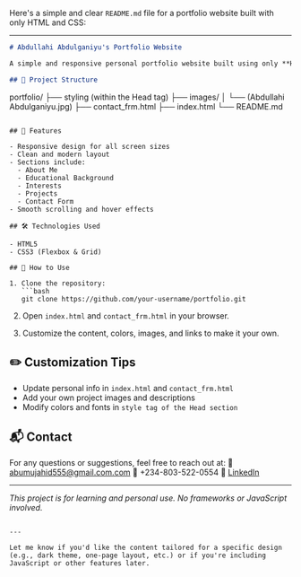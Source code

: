Here's a simple and clear `README.md` file for a portfolio website built with only HTML and CSS:

---

```markdown
# Abdullahi Abdulganiyu's Portfolio Website

A simple and responsive personal portfolio website built using only **HTML** and **CSS**. This site showcases my educational background, intetrests, projects, and contact information.

## 📁 Project Structure

```

portfolio/
├── styling (within the Head tag)
├── images/
│   └── (Abdullahi Abdulganiyu.jpg)
├── contact_frm.html
├── index.html
└── README.md

````

## 🚀 Features

- Responsive design for all screen sizes
- Clean and modern layout
- Sections include:
  - About Me
  - Educational Background
  - Interests
  - Projects
  - Contact Form
- Smooth scrolling and hover effects

## 🛠️ Technologies Used

- HTML5
- CSS3 (Flexbox & Grid)

## 🧰 How to Use

1. Clone the repository:
   ```bash
   git clone https://github.com/your-username/portfolio.git
````

2. Open `index.html` and `contact_frm.html` in your browser.

3. Customize the content, colors, images, and links to make it your own.

## ✏️ Customization Tips

* Update personal info in `index.html` and `contact_frm.html`
* Add your own project images and descriptions
* Modify colors and fonts in `style tag of the Head section`

## 📬 Contact

For any questions or suggestions, feel free to reach out at:
📧 [abumujahid555@gmail.com.com](mailto:abumujahid555@gmail.com.com)
📱 +234-803-522-0554
🔗 [LinkedIn](https://www.linkedin.com/in/abdullahi-abdulganiyu-3742a421b/)

---

*This project is for learning and personal use. No frameworks or JavaScript involved.*

```

---

Let me know if you'd like the content tailored for a specific design (e.g., dark theme, one-page layout, etc.) or if you're including JavaScript or other features later.
```

